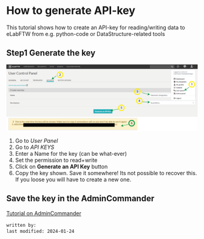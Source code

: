 # How to generate API-key
This tutorial shows how to create an API-key for reading/writing data to eLabFTW 
from e.g. python-code or DataStructure-related tools

## Step1 Generate the key
![API-key_generation-01.png](../images/API-key_generation-01.png)
1. Go to _User Panel_
2. Go to _API KEYS_
3. Enter a Name for the key (can be what-ever)
4. Set the permission to read+write
5. Click on **Generate an API Key** button
6. Copy the key shown. Save it somewhere! Its not possible to recover this. If you loose you will have to 
create a new one.

## Save the key in the AdminCommander
[Tutorial on AdminCommander](../gui_documentation/AdminCommander.md)

~~~~
written by: 
last modified: 2024-01-24
~~~~


